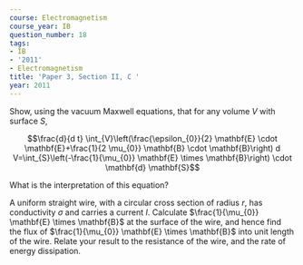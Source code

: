 ```yaml
---
course: Electromagnetism
course_year: IB
question_number: 18
tags:
- IB
- '2011'
- Electromagnetism
title: 'Paper 3, Section II, C '
year: 2011
---
```




Show, using the vacuum Maxwell equations, that for any volume $V$ with surface $S$,

$$\frac{d}{d t} \int_{V}\left(\frac{\epsilon_{0}}{2} \mathbf{E} \cdot \mathbf{E}+\frac{1}{2 \mu_{0}} \mathbf{B} \cdot \mathbf{B}\right) d V=\int_{S}\left(-\frac{1}{\mu_{0}} \mathbf{E} \times \mathbf{B}\right) \cdot \mathbf{d} \mathbf{S}$$

What is the interpretation of this equation?

A uniform straight wire, with a circular cross section of radius $r$, has conductivity $\sigma$ and carries a current $I$. Calculate $\frac{1}{\mu_{0}} \mathbf{E} \times \mathbf{B}$ at the surface of the wire, and hence find the flux of $\frac{1}{\mu_{0}} \mathbf{E} \times \mathbf{B}$ into unit length of the wire. Relate your result to the resistance of the wire, and the rate of energy dissipation.